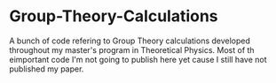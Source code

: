 # Group-Theory-Calculations

A bunch of code refering to Group Theory calculations developed throughout my master's program in Theoretical Physics.
Most of th eimportant code I'm not going to publish here yet cause I still have not published my paper.

